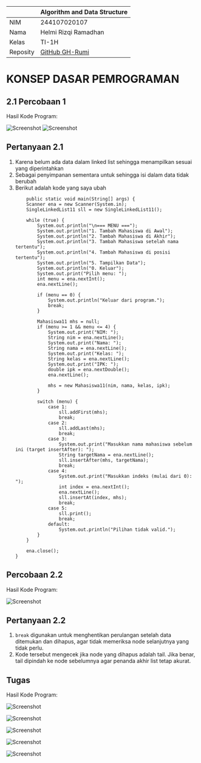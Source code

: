 |  | Algorithm and Data Structure |
| ------------- |-------------|
| NIM | 244107020107     |
| Nama | Helmi Rizqi Ramadhan     |
| Kelas | TI-1H     |
| Reposity | [GitHub GH-Rumi](https://github.com/GH-Rumi/algorithm-jobsheet) |

# KONSEP DASAR PEMROGRAMAN

## 2.1 Percobaan 1

Hasil Kode Program:

![Screenshot](../day11/screenshot/Percobaan1.1.png)
![Screenshot](../day11/screenshot/Percobaan1.2.png)

## Pertanyaan 2.1

1. Karena belum ada data dalam linked list sehingga menampilkan sesuai yang diperintahkan
2. Sebagai penyimpanan sementara untuk sehingga isi dalam data tidak berubah
3. Berikut adalah kode yang saya ubah
    ```
        public static void main(String[] args) {
        Scanner ena = new Scanner(System.in);
        SingleLinkedList11 sll = new SingleLinkedList11();

        while (true) {
            System.out.println("\n=== MENU ===");
            System.out.println("1. Tambah Mahasiswa di Awal");
            System.out.println("2. Tambah Mahasiswa di Akhir");
            System.out.println("3. Tambah Mahasiswa setelah nama tertentu");
            System.out.println("4. Tambah Mahasiswa di posisi tertentu");
            System.out.println("5. Tampilkan Data");
            System.out.println("0. Keluar");
            System.out.print("Pilih menu: ");
            int menu = ena.nextInt();
            ena.nextLine();

            if (menu == 0) {
                System.out.println("Keluar dari program.");
                break;
            }

            Mahasiswa11 mhs = null;
            if (menu >= 1 && menu <= 4) {
                System.out.print("NIM: ");
                String nim = ena.nextLine();
                System.out.print("Nama: ");
                String nama = ena.nextLine();
                System.out.print("Kelas: ");
                String kelas = ena.nextLine();
                System.out.print("IPK: ");
                double ipk = ena.nextDouble();
                ena.nextLine();

                mhs = new Mahasiswa11(nim, nama, kelas, ipk);
            }

            switch (menu) {
                case 1:
                    sll.addFirst(mhs);
                    break;
                case 2:
                    sll.addLast(mhs);
                    break;
                case 3:
                    System.out.print("Masukkan nama mahasiswa sebelum ini (target insertAfter): ");
                    String targetNama = ena.nextLine();
                    sll.insertAfter(mhs, targetNama);
                    break;
                case 4:
                    System.out.print("Masukkan indeks (mulai dari 0): ");
                    int index = ena.nextInt();
                    ena.nextLine();
                    sll.insertAt(index, mhs);
                    break;
                case 5:
                    sll.print();
                    break;
                default:
                    System.out.println("Pilihan tidak valid.");
            }
        }

        ena.close();
    }
    ```
## Percobaan 2.2

Hasil Kode Program:

![Screenshot](../day11/screenshot/Percobaan2.png)

## Pertanyaan 2.2

1. `break` digunakan untuk menghentikan perulangan setelah data ditemukan dan dihapus, agar tidak memeriksa node selanjutnya yang tidak perlu.
2. Kode tersebut mengecek jika node yang dihapus adalah tail. Jika benar, tail dipindah ke node sebelumnya agar penanda akhir list tetap akurat.

## Tugas

Hasil Kode Program:

![Screenshot](../day11/screenshot/Tugas1.png)

![Screenshot](../day11/screenshot/Tugas2.png)

![Screenshot](../day11/screenshot/Tugas3.png)

![Screenshot](../day11/screenshot/Tugas4.png)

![Screenshot](../day11/screenshot/Tugas5.png)